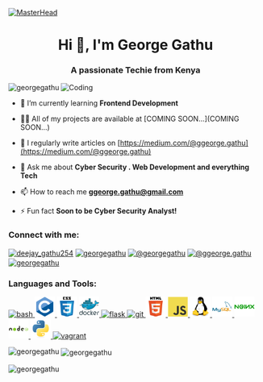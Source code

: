[![MasterHead](https://media.giphy.com/media/v1.Y2lkPTc5MGI3NjExZGU1NzkxYzViMTA4OWE0MzU2YTQ3OWQ3YzFhZTRmYzg3OTMwZmFhMCZlcD12MV9pbnRlcm5hbF9naWZzX2dpZklkJmN0PWc/26tn33aiTi1jkl6H6/giphy.gif)](https://georgegathu.io)
<h1 align="center">Hi 👋, I'm George Gathu</h1>
<h3 align="center">A passionate Techie from Kenya</h3>
<img align="right" alt="Coding" width="400" src="https://media.giphy.com/media/HLB0nLA36GCCo6JuB5/giphy.gif">

<p align="left"> <img src="https://komarev.com/ghpvc/?username=georgegathu&label=Profile%20views&color=0e75b6&style=flat" alt="georgegathu" /> </p>

- 🌱 I’m currently learning **Frontend Development**

- 👨‍💻 All of my projects are available at [COMING SOON...](COMING SOON...)

- 📝 I regularly write articles on [https://medium.com/@ggeorge.gathu](https://medium.com/@ggeorge.gathu)

- 💬 Ask me about **Cyber Security . Web Development and everything Tech**

- 📫 How to reach me **ggeorge.gathu@gmail.com**

- ⚡ Fun fact **Soon to be Cyber Security Analyst!**

<h3 align="left">Connect with me:</h3>
<p align="left">
<a href="https://twitter.com/deejay_gathu254" target="blank"><img align="center" src="https://raw.githubusercontent.com/rahuldkjain/github-profile-readme-generator/master/src/images/icons/Social/twitter.svg" alt="deejay_gathu254" height="30" width="40" /></a>
<a href="https://linkedin.com/in/georgegathu" target="blank"><img align="center" src="https://raw.githubusercontent.com/rahuldkjain/github-profile-readme-generator/master/src/images/icons/Social/linked-in-alt.svg" alt="georgegathu" height="30" width="40" /></a>
<a href="https://hashnode.com/@georgegathu" target="blank"><img align="center" src="https://raw.githubusercontent.com/rahuldkjain/github-profile-readme-generator/master/src/images/icons/Social/hashnode.svg" alt="@georgegathu" height="30" width="40" /></a>
<a href="https://medium.com/@ggeorge.gathu" target="blank"><img align="center" src="https://raw.githubusercontent.com/rahuldkjain/github-profile-readme-generator/master/src/images/icons/Social/medium.svg" alt="@ggeorge.gathu" height="30" width="40" /></a>
<a href="https://www.leetcode.com/georgegathu" target="blank"><img align="center" src="https://raw.githubusercontent.com/rahuldkjain/github-profile-readme-generator/master/src/images/icons/Social/leet-code.svg" alt="georgegathu" height="30" width="40" /></a>
</p>

<h3 align="left">Languages and Tools:</h3>
<p align="left"> <a href="https://www.gnu.org/software/bash/" target="_blank" rel="noreferrer"> <img src="https://www.vectorlogo.zone/logos/gnu_bash/gnu_bash-icon.svg" alt="bash" width="40" height="40"/> </a> <a href="https://www.cprogramming.com/" target="_blank" rel="noreferrer"> <img src="https://raw.githubusercontent.com/devicons/devicon/master/icons/c/c-original.svg" alt="c" width="40" height="40"/> </a> <a href="https://www.w3schools.com/css/" target="_blank" rel="noreferrer"> <img src="https://raw.githubusercontent.com/devicons/devicon/master/icons/css3/css3-original-wordmark.svg" alt="css3" width="40" height="40"/> </a> <a href="https://www.docker.com/" target="_blank" rel="noreferrer"> <img src="https://raw.githubusercontent.com/devicons/devicon/master/icons/docker/docker-original-wordmark.svg" alt="docker" width="40" height="40"/> </a> <a href="https://flask.palletsprojects.com/" target="_blank" rel="noreferrer"> <img src="https://www.vectorlogo.zone/logos/pocoo_flask/pocoo_flask-icon.svg" alt="flask" width="40" height="40"/> </a> <a href="https://git-scm.com/" target="_blank" rel="noreferrer"> <img src="https://www.vectorlogo.zone/logos/git-scm/git-scm-icon.svg" alt="git" width="40" height="40"/> </a> <a href="https://www.w3.org/html/" target="_blank" rel="noreferrer"> <img src="https://raw.githubusercontent.com/devicons/devicon/master/icons/html5/html5-original-wordmark.svg" alt="html5" width="40" height="40"/> </a> <a href="https://developer.mozilla.org/en-US/docs/Web/JavaScript" target="_blank" rel="noreferrer"> <img src="https://raw.githubusercontent.com/devicons/devicon/master/icons/javascript/javascript-original.svg" alt="javascript" width="40" height="40"/> </a> <a href="https://www.linux.org/" target="_blank" rel="noreferrer"> <img src="https://raw.githubusercontent.com/devicons/devicon/master/icons/linux/linux-original.svg" alt="linux" width="40" height="40"/> </a> <a href="https://www.mysql.com/" target="_blank" rel="noreferrer"> <img src="https://raw.githubusercontent.com/devicons/devicon/master/icons/mysql/mysql-original-wordmark.svg" alt="mysql" width="40" height="40"/> </a> <a href="https://www.nginx.com" target="_blank" rel="noreferrer"> <img src="https://raw.githubusercontent.com/devicons/devicon/master/icons/nginx/nginx-original.svg" alt="nginx" width="40" height="40"/> </a> <a href="https://nodejs.org" target="_blank" rel="noreferrer"> <img src="https://raw.githubusercontent.com/devicons/devicon/master/icons/nodejs/nodejs-original-wordmark.svg" alt="nodejs" width="40" height="40"/> </a> <a href="https://www.python.org" target="_blank" rel="noreferrer"> <img src="https://raw.githubusercontent.com/devicons/devicon/master/icons/python/python-original.svg" alt="python" width="40" height="40"/> </a> <a href="https://www.vagrantup.com/" target="_blank" rel="noreferrer"> <img src="https://www.vectorlogo.zone/logos/vagrantup/vagrantup-icon.svg" alt="vagrant" width="40" height="40"/> </a> </p>

<p><img align="left" src="https://github-readme-stats.vercel.app/api/top-langs?username=georgegathu&show_icons=true&locale=en&layout=compact" alt="georgegathu" /></p>

<p>&nbsp;<img align="center" src="https://github-readme-stats.vercel.app/api?username=georgegathu&show_icons=true&locale=en" alt="georgegathu" /></p>

<p><img align="center" src="https://github-readme-streak-stats.herokuapp.com/?user=georgegathu&" alt="georgegathu" /></p>
